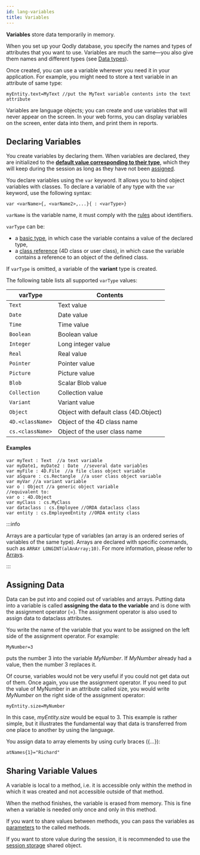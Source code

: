 ```yaml
---
id: lang-variables
title: Variables
---
```


**Variables** store data temporarily in memory. 

When you set up your Qodly database, you specify the names and types of attributes that you want to use. Variables are much the same—you also give them names and different types (see [Data types](Concepts/data-types.md)).

Once created, you can use a variable wherever you need it in your application. For example, you might need to store a text variable in an attribute of same type:

```4d
myEntity.text=MyText //put the MyText variable contents into the text attribute
```

Variables are language objects; you can create and use variables that will never appear on the screen. In your web forms, you can display variables on the screen, enter data into them, and print them in reports. 

## Declaring Variables

You create variables by declaring them. When variables are declared, they are initialized to the [**default value corresponding to their type**](data-types.md#default-values), which they will keep during the session as long as they have not been [assigned](#assigning-data). 

You declare variables using the `var` keyword. It allows you to bind object variables with classes. To declare a variable of any type with the `var` keyword, use the following syntax:

`var <varName>{, <varName2>,...}{ : <varType>}`

`varName` is the variable name, it must comply with the [rules](Concepts/identifiers.md) about identifiers.

`varType` can be:

- a [basic type](Concepts/data-types.md), in which case the variable contains a value of the declared type,
- a [class reference](Concepts/classes.md) (4D class or user class), in which case the variable contains a reference to an object of the defined class.

If `varType` is omitted, a variable of the **variant** type is created.

The following table lists all supported `varType` values:

|varType|Contents|
|---|---|
|`Text`|Text value|
|`Date`|Date value|
|`Time`|Time value|
|`Boolean`|Boolean value|
|`Integer`|Long integer value|
|`Real`|Real value|
|`Pointer`|Pointer value|
|`Picture`|Picture value|
|`Blob`|Scalar Blob value|
|`Collection`|Collection value|
|`Variant`|Variant value|
|`Object`|Object with default class (4D.Object)|
|`4D.<className>`|Object of the 4D class name|
|`cs.<className>`|Object of the user class name|

#### Examples

```4d
var myText : Text  //a text variable
var myDate1, myDate2 : Date  //several date variables
var myFile : 4D.File  //a file class object variable
var aSquare : cs.Rectangle  //a user class object variable
var myVar //a variant variable
var o : Object //a generic object variable
//equivalent to:  
var o : 4D.Object
var myClass : cs.MyClass
var dataclass : cs.Employee //ORDA dataclass class
var entity : cs.EmployeeEntity //ORDA entity class
```

:::info

Arrays are a particular type of variables (an array is an ordered series of variables of the same type). Arrays are declared with specific commands, such as `ARRAY LONGINT(alAnArray;10)`. For more information, please refer to [Arrays](Concepts/arrays.md).

:::

## Assigning Data

Data can be put into and copied out of variables and arrays. Putting data into a variable is called **assigning the data to the variable** and is done with the assignment operator (=). The assignment operator is also used to assign data to dataclass attributes.

You write the name of the variable that you want to be assigned on the left side of the assignment operator. For example:

```4d
MyNumber=3
```

puts the number 3 into the variable *MyNumber*. If *MyNumber* already had a value, then the number 3 replaces it.

Of course, variables would not be very useful if you could not get data out of them. Once again, you use the assignment operator. If you need to put the value of MyNumber in an attribute called size, you would write *MyNumber* on the right side of the assignment operator:

```4d
myEntity.size=MyNumber
```

In this case, *myEntity.size* would be equal to 3. This example is rather simple, but it illustrates the fundamental way that data is transferred from one place to another by using the language.

You assign data to array elements by using curly braces ({...}):

```4d
atNames{1}="Richard"
```

## Sharing Variable Values

A variable is local to a method, i.e. it is accessible only within the method in which it was created and not accessible outside of that method. 

When the method finishes, the variable is erased from memory. This is fine when a variable is needed only once and only in this method.

If you want to share values between methods, you can pass the variables as [parameters](XXX) to the called methods. 

If you want to store value during the session, it is recommended to use the [session storage](XXX) shared object.   